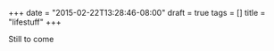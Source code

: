 +++
date = "2015-02-22T13:28:46-08:00"
draft = true
tags = []
title = "lifestuff"
+++

Still to come
